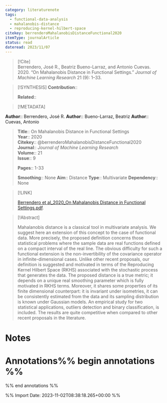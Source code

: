 ```yaml
---
category: literaturenote
tags:
  - functional-data-analysis
  - mahalanobis-distance
  - reproducing-kernel-hilbert-space
citekey: berrenderoMahalanobisDistanceFunctional2020
itemType: journalArticle
status: read
dateread: 2023/11/07
---
```


> [!Cite]  
> Berrendero, José R., Beatriz Bueno-Larraz, and Antonio Cuevas. 2020. “On Mahalanobis Distance in Functional Settings.” _Journal of Machine Learning Research_ 21 (9): 1–33.

> [!SYNTHESIS] 
>**Contribution**::
>
>**Related**:: 
>

> [!METADATA]  
>
**Author**:: Berrendero, José R.
**Author**:: Bueno-Larraz, Beatriz
**Author**:: Cuevas, Antonio<br>
> **Title**:: On Mahalanobis Distance in Functional Settings    
> **Year**:: 2020     
> **Citekey**:: @berrenderoMahalanobisDistanceFunctional2020    
>**Journal**:: *Journal of Machine Learning Research*    
>**Volume**:: 21    
>**Issue**:: 9     
>    
>    
>     
> **Pages**:: 1-33    
>    
> **Smoothing**:: None
> **Aim**:: Distance
>**Type**:: Multivariate
>**Dependency**:: None

> [!LINK] 
>
> [Berrendero et al_2020_On Mahalanobis Distance in Functional Settings.pdf](file:///Users/steven/Library/CloudStorage/GoogleDrive-steven.golovkine@ul.ie/My%20Drive/bibliography/Journal%20of%20Machine%20Learning%20Research/2020/Berrendero%20et%20al_2020_On%20Mahalanobis%20Distance%20in%20Functional%20Settings.pdf).

>[!Abstract]
>
>Mahalanobis distance is a classical tool in multivariate analysis. We suggest here an extension of this concept to the case of functional data. More precisely, the proposed definition concerns those statistical problems where the sample data are real functions defined on a compact interval of the real line. The obvious difficulty for such a functional extension is the non-invertibility of the covariance operator in infinite-dimensional cases. Unlike other recent proposals, our definition is suggested and motivated in terms of the Reproducing Kernel Hilbert Space (RKHS) associated with the stochastic process that generates the data. The proposed distance is a true metric; it depends on a unique real smoothing parameter which is fully motivated in RKHS terms. Moreover, it shares some properties of its finite dimensional counterpart: it is invariant under isometries, it can be consistently estimated from the data and its sampling distribution is known under Gaussian models. An empirical study for two statistical applications, outliers detection and binary classification, is included. The results are quite competitive when compared to other recent proposals in the literature.
>>


# Notes<br>
# Annotations%% begin annotations %%  
 
  
%% end annotations %%

%% Import Date: 2023-11-02T08:38:18.265+00:00 %%
